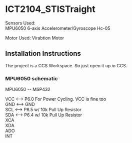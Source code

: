 # ICT2104_STISTraight
Sensors Used:  
MPU6050 6-axis Accelerometer/Gyroscope
Hc-05

Motor Used:
Virabtion Motor

## Installation Instructions
The project is a CCS Workspace. So just open it up in CCS.

### MPU6050 schematic
MPU6050 -- MSP432

  VCC   <-->  P6.0 For Power Cycling. VCC is fine too  
  GND   <-->  GND  
  SCL   <-->  P6.5 w/ 10k Pull Up Resistor  
  SDA   <-->  P6.4 w/ 10k Pull Up Resistor  
  XCA  
  XDA  
  ADO  
  INT  
